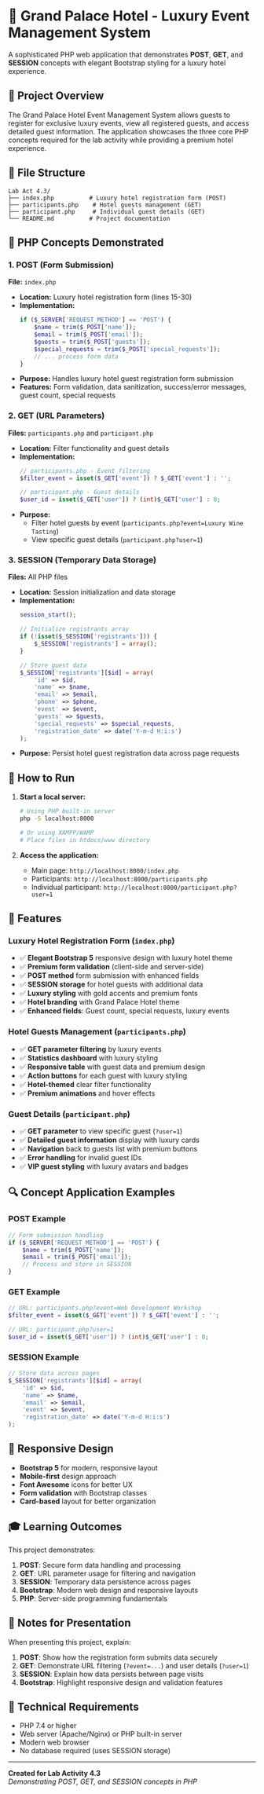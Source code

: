 # 🏨 Grand Palace Hotel - Luxury Event Management System

A sophisticated PHP web application that demonstrates **POST**, **GET**, and **SESSION** concepts with elegant Bootstrap styling for a luxury hotel experience.

## 🎯 Project Overview

The Grand Palace Hotel Event Management System allows guests to register for exclusive luxury events, view all registered guests, and access detailed guest information. The application showcases the three core PHP concepts required for the lab activity while providing a premium hotel experience.

## 📁 File Structure

```
Lab Act 4.3/
├── index.php          # Luxury hotel registration form (POST)
├── participants.php    # Hotel guests management (GET)
├── participant.php     # Individual guest details (GET)
└── README.md          # Project documentation
```

## 🔧 PHP Concepts Demonstrated

### 1. POST (Form Submission)
**File:** `index.php`
- **Location:** Luxury hotel registration form (lines 15-30)
- **Implementation:** 
  ```php
  if ($_SERVER['REQUEST_METHOD'] == 'POST') {
      $name = trim($_POST['name']);
      $email = trim($_POST['email']);
      $guests = trim($_POST['guests']);
      $special_requests = trim($_POST['special_requests']);
      // ... process form data
  }
  ```
- **Purpose:** Handles luxury hotel guest registration form submission
- **Features:** Form validation, data sanitization, success/error messages, guest count, special requests

### 2. GET (URL Parameters)
**Files:** `participants.php` and `participant.php`
- **Location:** Filter functionality and guest details
- **Implementation:**
  ```php
  // participants.php - Event filtering
  $filter_event = isset($_GET['event']) ? $_GET['event'] : '';
  
  // participant.php - Guest details
  $user_id = isset($_GET['user']) ? (int)$_GET['user'] : 0;
  ```
- **Purpose:** 
  - Filter hotel guests by event (`participants.php?event=Luxury Wine Tasting`)
  - View specific guest details (`participant.php?user=1`)

### 3. SESSION (Temporary Data Storage)
**Files:** All PHP files
- **Location:** Session initialization and data storage
- **Implementation:**
  ```php
  session_start();
  
  // Initialize registrants array
  if (!isset($_SESSION['registrants'])) {
      $_SESSION['registrants'] = array();
  }
  
  // Store guest data
  $_SESSION['registrants'][$id] = array(
      'id' => $id,
      'name' => $name,
      'email' => $email,
      'phone' => $phone,
      'event' => $event,
      'guests' => $guests,
      'special_requests' => $special_requests,
      'registration_date' => date('Y-m-d H:i:s')
  );
  ```
- **Purpose:** Persist hotel guest registration data across page requests

## 🚀 How to Run

1. **Start a local server:**
   ```bash
   # Using PHP built-in server
   php -S localhost:8000
   
   # Or using XAMPP/WAMP
   # Place files in htdocs/www directory
   ```

2. **Access the application:**
   - Main page: `http://localhost:8000/index.php`
   - Participants: `http://localhost:8000/participants.php`
   - Individual participant: `http://localhost:8000/participant.php?user=1`

## 🎨 Features

### Luxury Hotel Registration Form (`index.php`)
- ✅ **Elegant Bootstrap 5** responsive design with luxury hotel theme
- ✅ **Premium form validation** (client-side and server-side)
- ✅ **POST method** form submission with enhanced fields
- ✅ **SESSION storage** for hotel guests with additional data
- ✅ **Luxury styling** with gold accents and premium fonts
- ✅ **Hotel branding** with Grand Palace Hotel theme
- ✅ **Enhanced fields**: Guest count, special requests, luxury events

### Hotel Guests Management (`participants.php`)
- ✅ **GET parameter filtering** by luxury events
- ✅ **Statistics dashboard** with luxury styling
- ✅ **Responsive table** with guest data and premium design
- ✅ **Action buttons** for each guest with luxury styling
- ✅ **Hotel-themed** clear filter functionality
- ✅ **Premium animations** and hover effects

### Guest Details (`participant.php`)
- ✅ **GET parameter** to view specific guest (`?user=1`)
- ✅ **Detailed guest information** display with luxury cards
- ✅ **Navigation** back to guests list with premium buttons
- ✅ **Error handling** for invalid guest IDs
- ✅ **VIP guest styling** with luxury avatars and badges

## 🔍 Concept Application Examples

### POST Example
```php
// Form submission handling
if ($_SERVER['REQUEST_METHOD'] == 'POST') {
    $name = trim($_POST['name']);
    $email = trim($_POST['email']);
    // Process and store in SESSION
}
```

### GET Example
```php
// URL: participants.php?event=Web Development Workshop
$filter_event = isset($_GET['event']) ? $_GET['event'] : '';

// URL: participant.php?user=1
$user_id = isset($_GET['user']) ? (int)$_GET['user'] : 0;
```

### SESSION Example
```php
// Store data across pages
$_SESSION['registrants'][$id] = array(
    'id' => $id,
    'name' => $name,
    'email' => $email,
    'event' => $event,
    'registration_date' => date('Y-m-d H:i:s')
);
```

## 📱 Responsive Design

- **Bootstrap 5** for modern, responsive layout
- **Mobile-first** design approach
- **Font Awesome** icons for better UX
- **Form validation** with Bootstrap classes
- **Card-based** layout for better organization

## 🎓 Learning Outcomes

This project demonstrates:
1. **POST**: Secure form data handling and processing
2. **GET**: URL parameter usage for filtering and navigation
3. **SESSION**: Temporary data persistence across pages
4. **Bootstrap**: Modern web design and responsive layouts
5. **PHP**: Server-side programming fundamentals

## 📝 Notes for Presentation

When presenting this project, explain:

1. **POST**: Show how the registration form submits data securely
2. **GET**: Demonstrate URL filtering (`?event=...`) and user details (`?user=1`)
3. **SESSION**: Explain how data persists between page visits
4. **Bootstrap**: Highlight responsive design and validation features

## 🔧 Technical Requirements

- PHP 7.4 or higher
- Web server (Apache/Nginx) or PHP built-in server
- Modern web browser
- No database required (uses SESSION storage)

---

**Created for Lab Activity 4.3**  
*Demonstrating POST, GET, and SESSION concepts in PHP*
